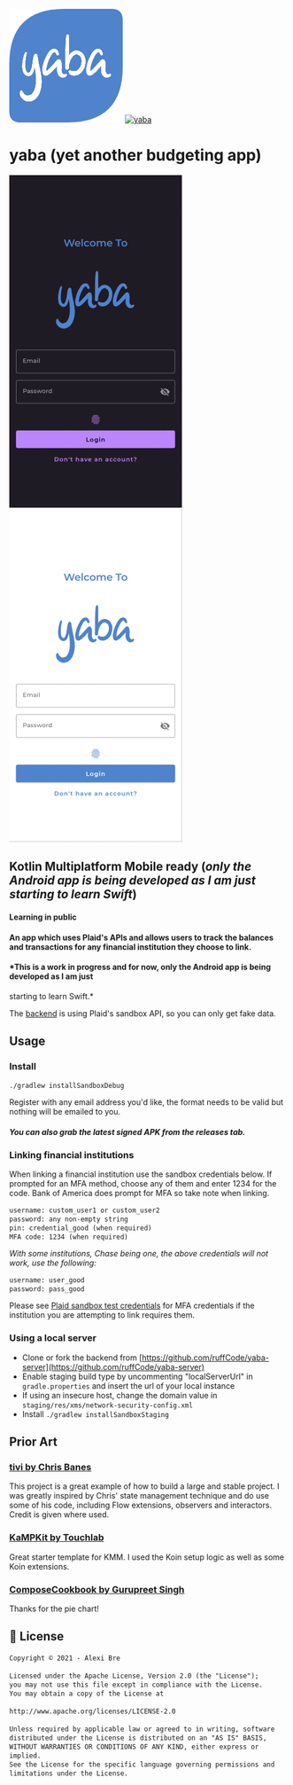 ![yaba logo](./assets/yaba.png)
[![yaba](https://img.shields.io/badge/MAD-Score-green)](https://madscorecard.withgoogle.com/scorecards/117769992/)

# yaba (yet another budgeting app)

![yaba logo](./assets/dark.gif) ![yaba logo](./assets/light.gif)

## Kotlin Multiplatform Mobile ready (*only the Android app is being developed as I am just starting to learn Swift*)

#### Learning in public

#### An app which uses Plaid's APIs and allows users to track the balances and transactions for any financial institution they choose to link.

#### *This is a work in progress and for now, only the Android app is being developed as I am just
starting to learn Swift.*

The [backend](https://github.com/ruffCode/yaba-server) is using Plaid's sandbox API, so you can only
get fake data.

## Usage

### Install

````shell script
./gradlew installSandboxDebug
````

Register with any email address you'd like, the format needs to be valid but nothing will be emailed
to you.

#### *You can also grab the latest signed APK from the releases tab.*

### Linking financial institutions

When linking a financial institution use the sandbox credentials below. If prompted for an MFA
method, choose any of them and enter 1234 for the code. Bank of America does prompt for MFA so take
note when linking.

```
username: custom_user1 or custom_user2
password: any non-empty string
pin: credential_good (when required)
MFA code: 1234 (when required)
```

*With some institutions, Chase being one, the above credentials will not work, use the following:*

```
username: user_good
password: pass_good
```

Please see [Plaid sandbox test credentials](https://plaid.com/docs/sandbox/test-credentials/) for
MFA credentials if the institution you are attempting to link requires them.

### Using a local server

* Clone or fork the backend
  from [https://github.com/ruffCode/yaba-server](https://github.com/ruffCode/yaba-server)
* Enable staging build type by uncommenting "localServerUrl" in `gradle.properties` and insert the
  url of your local instance
* If using an insecure host, change the domain value
  in `staging/res/xms/network-security-config.xml`
* Install ```./gradlew installSandboxStaging ```

## Prior Art

### [tivi by Chris Banes](https://github.com/chisbanes/tivi)

This project is a great example of how to build a large and stable project. I was greatly inspired
by Chris' state management technique and do use some of his code, including Flow extensions,
observers and interactors. Credit is given where used.

### [KaMPKit by Touchlab](https://github.com/touchlab/KaMPKit)

Great starter template for KMM. I used the Koin setup logic as well as some Koin extensions.

### [ComposeCookbook by Gurupreet Singh](https://github.com/Gurupreet/ComposeCookBook)

Thanks for the pie chart!

## 📝 License

```
Copyright © 2021 - Alexi Bre

Licensed under the Apache License, Version 2.0 (the "License");
you may not use this file except in compliance with the License.
You may obtain a copy of the License at

http://www.apache.org/licenses/LICENSE-2.0

Unless required by applicable law or agreed to in writing, software
distributed under the License is distributed on an "AS IS" BASIS,
WITHOUT WARRANTIES OR CONDITIONS OF ANY KIND, either express or implied.
See the License for the specific language governing permissions and
limitations under the License.
```
